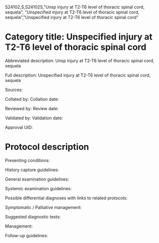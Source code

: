 S24102,S,S24102S,"Unsp injury at T2-T6 level of thoracic spinal cord, sequela", "Unspecified injury at T2-T6 level of thoracic spinal cord, sequela","Unspecified injury at T2-T6 level of thoracic spinal cord"
# Category title: Unspecified injury at T2-T6 level of thoracic spinal cord

Abbreviated description: Unsp injury at T2-T6 level of thoracic spinal cord, sequela

Full description: Unspecified injury at T2-T6 level of thoracic spinal cord, sequela

Sources:

Collated by:
Collation date:

Reviewed by:
Review date:

Validated by:
Validation date:

Approval UID:

# Protocol description

Presenting conditions:

History capture guidelines:

General examination guidelines:

Systemic examination guidelines:

Possible differential diagnoses with links to related protocols:

Symptomatic / Palliative management:

Suggested diagnostic tests:

Management:

Follow-up guidelines:
